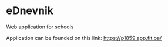 # eDnevnik
Web application for schools

Application can be founded on this link: https://p1859.app.fit.ba/
